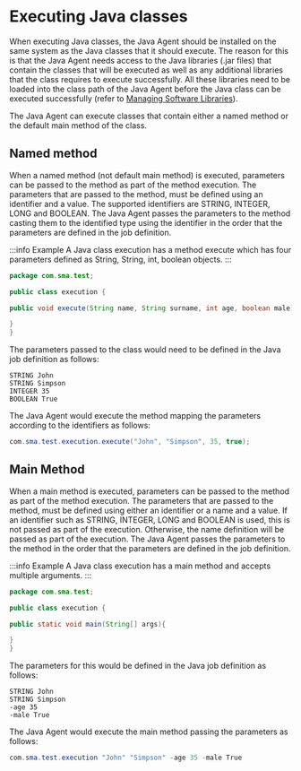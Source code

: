 # Executing Java classes

When executing Java classes, the Java Agent should be installed on the same system as the Java classes that it should execute. The reason for this is that the Java Agent needs access to the Java libraries (.jar files) that contain the classes that will be executed as well as any additional libraries that the class requires to execute successfully. All these libraries need to be loaded into the class path of the Java Agent before the Java class can be executed successfully (refer to [Managing Software Libraries](managing-software-libraries)).

The Java Agent can execute classes that contain either a named method or the default main method of the class.

## Named method

When a named method (not default main method) is executed, parameters can be passed to the method as part of the method execution. The parameters that are passed to the method, must be defined using an identifier and a value. The supported identifiers are STRING, INTEGER, LONG and BOOLEAN. The Java Agent passes the parameters to the method casting them to the identified type using the identifier in the order that the parameters are defined in the job definition.

:::info Example
A Java class execution has a method execute which has four parameters defined as String, String, int, boolean objects.
:::

```java
package com.sma.test;

public class execution {

public void execute(String name, String surname, int age, boolean male){

}
}
```

The parameters passed to the class would need to be defined in the Java job definition as follows:

```
STRING John
STRING Simpson
INTEGER 35
BOOLEAN True
```

The Java Agent would execute the method mapping the parameters according to the identifiers as follows:

```java
com.sma.test.execution.execute("John", "Simpson", 35, true);
```

## Main Method

When a main method is executed, parameters can be passed to the method as part of the method execution. The parameters that are passed to the method, must be defined using either an identifier or a name and a value. If an identifier such as STRING, INTEGER, LONG and BOOLEAN is used, this is not passed as part of the execution. Otherwise, the name definition will be passed as part of the execution. The Java Agent passes the parameters to the method in the order that the parameters are defined in the job definition.

:::info Example
A Java class execution has a main method and accepts multiple arguments.
:::

```java
package com.sma.test;

public class execution {

public static void main(String[] args){

}
}
```

The parameters for this would be defined in the Java job definition as follows:

```
STRING John
STRING Simpson
-age 35
-male True
```

The Java Agent would execute the main method passing the parameters as follows:

```java
com.sma.test.execution "John" "Simpson" -age 35 -male True
```

